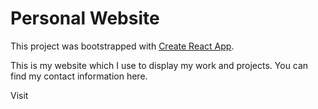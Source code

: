 # Personal Website

This project was bootstrapped with [Create React App](https://github.com/facebook/create-react-app).

This is my website which I use to display my work and projects. You can find my contact information here.

Visit
